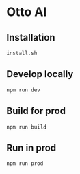 # Otto AI

## Installation

```
install.sh
```

## Develop locally

```
npm run dev
```

## Build for prod

```
npm run build
```

## Run in prod

```
npm run prod
```